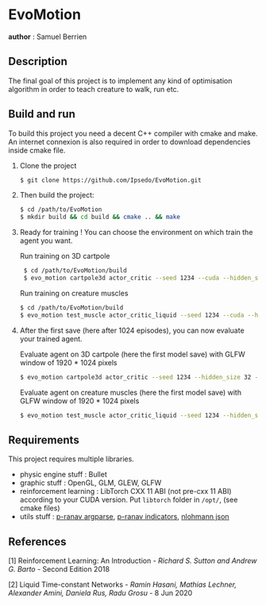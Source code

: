 # EvoMotion

__author__ : Samuel Berrien

## Description

The final goal of this project is to implement any kind of optimisation algorithm in order to teach creature to walk,
run etc.

## Build and run

To build this project you need a decent C++ compiler with cmake and make.
An internet connexion is also required in order to download dependencies inside cmake file.

1. Clone the project
   ```bash
   $ git clone https://github.com/Ipsedo/EvoMotion.git
   ```
2. Then build the project:
    ```bash
    $ cd /path/to/EvoMotion
    $ mkdir build && cd build && cmake .. && make
    ```
3. Ready for training ! You can choose the environment on which train the agent you want.

   Run training on 3D cartpole
   ```bash
    $ cd /path/to/EvoMotion/build
    $ evo_motion cartpole3d actor_critic --seed 1234 --cuda --hidden_size 32 train ./out/cartpole3d_a2c --episodes 1024 --nb_saves 1024 --learning_rate 1e-3
   ```

   Run training on creature muscles
   ```bash
   $ cd /path/to/EvoMotion/build
   $ evo_motion test_muscle actor_critic_liquid --seed 1234 --cuda --hidden_size 32 train ./out/muscles_a2c_liquid --episodes 1024 --nb_saves 1024 --learning_rate 1e-3
   ```
4. After the first save (here after 1024 episodes), you can now evaluate your trained agent.

   Evaluate agent on 3D cartpole (here the first model save) with GLFW window of 1920 * 1024 pixels
   ```bash
   $ evo_motion cartpole3d actor_critic --seed 1234 --hidden_size 32 --cuda run ./out/cartpole3d_a2c/save_0 -w 1920 -h 1024
   ```

   Evaluate agent on creature muscles (here the first model save) with GLFW window of 1920 * 1024 pixels
   ```bash
   $ evo_motion test_muscle actor_critic_liquid --seed 1234 --hidden_size 32 --cuda run ./out/muscles_a2c_liquid/save_0 -w 1920 -h 1024
   ```

## Requirements

This project requires multiple libraries.

* physic engine stuff : Bullet
* graphic stuff : OpenGL, GLM, GLEW, GLFW
* reinforcement learning : LibTorch CXX 11 ABI (not pre-cxx 11 ABI) according to your CUDA version. Put `libtorch`
  folder in `/opt/`, (see cmake files)
* utils
  stuff : [p-ranav argparse](https://github.com/p-ranav/argparse), [p-ranav indicators](https://github.com/p-ranav/indicators), [nlohmann json](https://github.com/nlohmann/json)

## References

[1] Reinforcement Learning: An Introduction - *Richard S. Sutton and Andrew G. Barto* - Second Edition 2018

[2] Liquid Time-constant Networks - *Ramin Hasani, Mathias Lechner, Alexander Amini, Daniela Rus, Radu Grosu* - 8 Jun
2020
